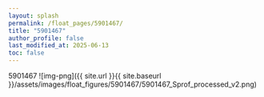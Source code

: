 ```yaml
---
layout: splash
permalink: /float_pages/5901467/
title: "5901467"
author_profile: false
last_modified_at: 2025-06-13
toc: false
---
```

 
5901467
![img-png]({{ site.url }}{{ site.baseurl }}/assets/images/float_figures/5901467/5901467_Sprof_processed_v2.png)